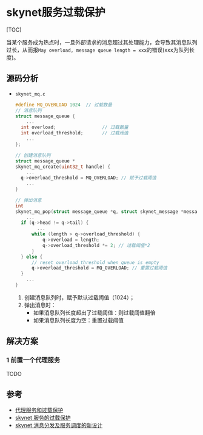 # skynet服务过载保护

[TOC]

当某个服务成为热点时，一旦外部请求的消息超过其处理能力，会导致其消息队列过长，从而报`May overload, message queue length = xxx`的错误(xxx为队列长度)。



## 源码分析

- `skynet_mq.c`

  ```c
  #define MQ_OVERLOAD 1024	// 过载数量
  // 消息队列
  struct message_queue {
      ...
  	int overload;                 // 过载数量
  	int overload_threshold;       // 过载阀值
      ...
  };
  
  // 创建消息队列
  struct message_queue * 
  skynet_mq_create(uint32_t handle) {
      ...
  	q->overload_threshold = MQ_OVERLOAD; // 赋予过载阈值
      ...
  }
  
  // 弹出消息
  int
  skynet_mq_pop(struct message_queue *q, struct skynet_message *message) {
      ...
  	if (q->head != q->tail) {
          ...
  		while (length > q->overload_threshold) {
  			q->overload = length;
  			q->overload_threshold *= 2; // 过载阈值*2
  		}
  	} else {
  		// reset overload_threshold when queue is empty
  		q->overload_threshold = MQ_OVERLOAD; // 重置过载阈值
  	}
      ...
  }
  ```

  1. 创建消息队列时，赋予默认过载阈值（1024）；
  2. 弹出消息时：
     - 如果消息队列长度超出了过载阈值：则过载阈值翻倍
     - 如果消息队列长度为空：重置过载阈值



## 解决方案

### 1 前置一个代理服务

TODO



## 参考

- [代理服务和过载保护](https://blog.codingnow.com/2016/05/skynet_proxy.html)
- [skynet 服务的过载保护](https://blog.codingnow.com/2014/10/skynet_overload.html)
- [skynet 消息分发及服务调度的新设计](https://blog.codingnow.com/2016/01/skynet2.html)


